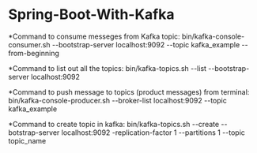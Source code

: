 # Spring-Boot-With-Kafka


  *Command to consume messeges from Kafka topic: bin/kafka-console-consumer.sh --bootstrap-server localhost:9092 --topic kafka_example --from-beginning


  *Command to list out all the topics: bin/kafka-topics.sh --list --bootstrap-server localhost:9092


  *Command to push message to topics (product messages) from terminal: bin/kafka-console-producer.sh --broker-list localhost:9092 --topic kafka_example


  *Command to create topic in kafka: bin/kafka-topics.sh --create --botstrap-server localhost:9092 -replication-factor 1 --partitions 1 --topic topic_name
